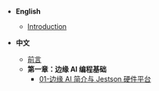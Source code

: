 * **English**
  * [Introduction](/docs/en/00-Introduction/README.md)

* **中文**
  * [前言](/docs/cn/00-前言/README.md)
  * **第一章：边缘 AI 编程基础**
    * [01-边缘 AI 简介与 Jestson 硬件平台](/docs/cn/1.边缘AI编程基础/01-边缘AI简介与Jetson硬件平台/README.md)